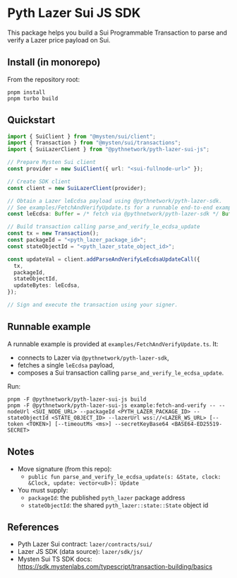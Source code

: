 # Pyth Lazer Sui JS SDK

This package helps you build a Sui Programmable Transaction to parse and verify a Lazer price payload on Sui.

## Install (in monorepo)

From the repository root:

```
pnpm install
pnpm turbo build
```

## Quickstart

```ts
import { SuiClient } from "@mysten/sui/client";
import { Transaction } from "@mysten/sui/transactions";
import { SuiLazerClient } from "@pythnetwork/pyth-lazer-sui-js";

// Prepare Mysten Sui client
const provider = new SuiClient({ url: "<sui-fullnode-url>" });

// Create SDK client
const client = new SuiLazerClient(provider);

// Obtain a Lazer leEcdsa payload using @pythnetwork/pyth-lazer-sdk.
// See examples/FetchAndVerifyUpdate.ts for a runnable end-to-end example.
const leEcdsa: Buffer = /* fetch via @pythnetwork/pyth-lazer-sdk */ Buffer.from([]);

// Build transaction calling parse_and_verify_le_ecdsa_update
const tx = new Transaction();
const packageId = "<pyth_lazer_package_id>";
const stateObjectId = "<pyth_lazer_state_object_id>";

const updateVal = client.addParseAndVerifyLeEcdsaUpdateCall({
  tx,
  packageId,
  stateObjectId,
  updateBytes: leEcdsa,
});

// Sign and execute the transaction using your signer.
```

## Runnable example

A runnable example is provided at `examples/FetchAndVerifyUpdate.ts`. It:
- connects to Lazer via `@pythnetwork/pyth-lazer-sdk`,
- fetches a single `leEcdsa` payload,
- composes a Sui transaction calling `parse_and_verify_le_ecdsa_update`.

Run:

```
pnpm -F @pythnetwork/pyth-lazer-sui-js build
pnpm -F @pythnetwork/pyth-lazer-sui-js example:fetch-and-verify -- --nodeUrl <SUI_NODE_URL> --packageId <PYTH_LAZER_PACKAGE_ID> --stateObjectId <STATE_OBJECT_ID> --lazerUrl wss://<LAZER_WS_URL> [--token <TOKEN>] [--timeoutMs <ms>] --secretKeyBase64 <BASE64-ED25519-SECRET>
```

## Notes

- Move signature (from this repo):
  - `public fun parse_and_verify_le_ecdsa_update(s: &State, clock: &Clock, update: vector<u8>): Update`
- You must supply:
  - `packageId`: the published `pyth_lazer` package address
  - `stateObjectId`: the shared `pyth_lazer::state::State` object id

## References

- Pyth Lazer Sui contract: `lazer/contracts/sui/`
- Lazer JS SDK (data source): `lazer/sdk/js/`
- Mysten Sui TS SDK docs: https://sdk.mystenlabs.com/typescript/transaction-building/basics
